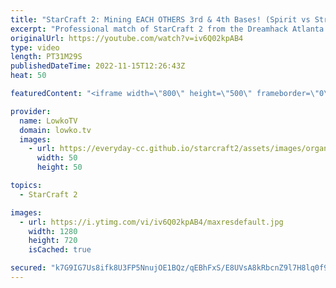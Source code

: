```yaml
---
title: "StarCraft 2: Mining EACH OTHERS 3rd & 4th Bases! (Spirit vs Strange)"
excerpt: "Professional match of StarCraft 2 from the Dreamhack Atlanta European Regionals. This game between Spirit (Terran) and Strange (Protoss) starts off very slowly, but ends with a ridiculous base race.  Support my work on Patreon: https://www.patreon.com/lowkotv Become a YouTube member: https://lowko.tv/join"
originalUrl: https://youtube.com/watch?v=iv6Q02kpAB4
type: video
length: PT31M29S
publishedDateTime: 2022-11-15T12:26:43Z
heat: 50

featuredContent: "<iframe width=\"800\" height=\"500\" frameborder=\"0\" src=\"https://www.youtube.com/embed/iv6Q02kpAB4\" allow=\"accelerometer; autoplay; encrypted-media; gyroscope; picture-in-picture\" allowfullscreen></iframe>"

provider:
  name: LowkoTV
  domain: lowko.tv
  images:
    - url: https://everyday-cc.github.io/starcraft2/assets/images/organizations/lowko.tv-50x50.jpg
      width: 50
      height: 50

topics:
  - StarCraft 2

images:
  - url: https://i.ytimg.com/vi/iv6Q02kpAB4/maxresdefault.jpg
    width: 1280
    height: 720
    isCached: true

secured: "k7G9IG7Us8ifk8U3FP5NnujOE1BQz/qEBhFxS/E8UVsA8kRbcnZ9l7H8lq0f9NhImhuPY/sPDzodszUNWGn5PRJIcu9IDLiqcQIJFQRPtOSvMD6YwCpBPfvbh2qxJMmBmHf5atvDP3u624GKO1X6iWIhgJNdAdrLNFViWoUyIBbiJWbVQcsm1WwHdbR6hENNHYdf6971LAaEan54c/WoB+RYkwjkoUpE0a+tCPhvZxijdV5XNfIwO5qmq+EV6+mLqk80xeLVq4B9qdds1qB4AlqegeyQTQstk/gZaTgG4DXm6BGOyGWAqJVemIcZbAvzrVdnhX+k0l5DSUF4ZAjcNcKQ0UZnJ6lXMJKz3aZHmRkvV9JwR8peeX3I9VhxN+LE5HT8DJA/Vc/c1mWaUa7OtryxTYq4FJjd15bWhaqklkc=;+Ra2u64s2/InWCqEAUc/GA=="
---
```


